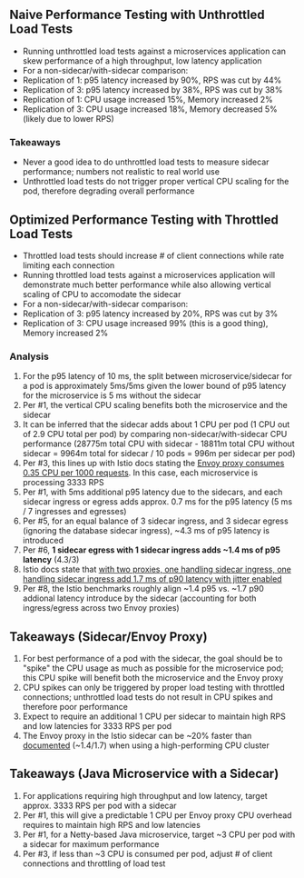 
## Naive Performance Testing with Unthrottled Load Tests

* Running unthrottled load tests against a microservices application can skew performance of a high throughput, low latency application
* For a non-sidecar/with-sidecar comparison:
* Replication of 1: p95 latency increased by 90%, RPS was cut by 44%
* Replication of 3: p95 latency increased by 38%, RPS was cut by 38%
* Replication of 1: CPU usage increased 15%, Memory increased 2%
* Replication of 3: CPU usage increased 18%, Memory decreased 5% (likely due to lower RPS)

### Takeaways

* Never a good idea to do unthrottled load tests to measure sidecar performance; numbers not realistic to real world use
* Unthrottled load tests do not trigger proper vertical CPU scaling for the pod, therefore degrading overall performance

## Optimized Performance Testing with Throttled Load Tests

* Throttled load tests should increase # of client connections while rate limiting each connection
* Running throttled load tests against a microservices application will demonstrate much better performance while also allowing vertical scaling of CPU to accomodate the sidecar
* For a non-sidecar/with-sidecar comparison:
* Replication of 3: p95 latency increased by 20%, RPS was cut by 3%
* Replication of 3: CPU usage increased 99% (this is a good thing), Memory increased 2%

### Analysis

1. For the p95 latency of 10 ms, the split between microservice/sidecar for a pod is approximately 5ms/5ms given the lower bound of p95 latency for the microservice is 5 ms without the sidecar
2. Per #1, the vertical CPU scaling benefits both the microservice and the sidecar
3. It can be inferred that the sidecar adds about 1 CPU per pod (1 CPU out of 2.9 CPU total per pod) by comparing non-sidecar/with-sidecar CPU performance 
   (28775m total CPU with sidecar - 18811m total CPU without sidecar = 9964m total for sidecar / 10 pods = 996m per sidecar per pod)
4. Per #3, this lines up with Istio docs stating the [Envoy proxy consumes 0.35 CPU per 1000 requests](https://istio.io/latest/docs/ops/deployment/performance-and-scalability/). In this case, each microservice is processing 3333 RPS
5. Per #1, with 5ms additional p95 latency due to the sidecars, and each sidecar ingress or egress adds approx. 0.7 ms for the p95 latency (5 ms / 7 ingresses and egresses)
6. Per #5, for an equal balance of 3 sidecar ingress, and 3 sidecar egress (ignoring the database sidecar ingress), ~4.3 ms of p95 latency is introduced
7. Per #6, **1 sidecar egress with 1 sidecar ingress adds ~1.4 ms of p95 latency** (4.3/3)
8. Istio docs state that [with two proxies, one handling sidecar ingress, one handling sidecar ingress add 1.7 ms of p90 latency with jitter enabled](https://istio.io/latest/docs/ops/deployment/performance-and-scalability/)
9. Per #8, the Istio benchmarks roughly align ~1.4 p95 vs. ~1.7 p90 addional latency introduce by the sidecar (accounting for both ingress/egress across two Envoy proxies)

## Takeaways (Sidecar/Envoy Proxy)

1. For best performance of a pod with the sidecar, the goal should be to "spike" the CPU usage as much as possible for the microservice pod; this CPU spike will benefit both the microservice and the Envoy proxy
1. CPU spikes can only be triggered by proper load testing with throttled connections; unthrottled load tests do not result in CPU spikes and therefore poor performance
1. Expect to require an additional 1 CPU per sidecar to maintain high RPS and low latencies for 3333 RPS per pod
1. The Envoy proxy in the Istio sidecar can be ~20% faster than [documented](https://istio.io/latest/docs/ops/deployment/performance-and-scalability/) (~1.4/1.7) when using a high-performing CPU cluster

## Takeaways (Java Microservice with a Sidecar)

1. For applications requiring high throughput and low latency, target approx. 3333 RPS per pod with a sidecar
2. Per #1, this will give a predictable 1 CPU per Envoy proxy CPU overhead requires to maintain high RPS and low latencies 
3. Per #1, for a Netty-based Java microservice, target ~3 CPU per pod with a sidecar for maximum performance
4. Per #3, if less than ~3 CPU is consumed per pod, adjust # of client connections and throttling of load test
